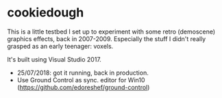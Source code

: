 # cookiedough

This is a little testbed I set up to experiment with some retro (demoscene) graphics effects, back in 2007-2009.
Especially the stuff I didn't really grasped as an early teenager: voxels.

It's built using Visual Studio 2017.

- 25/07/2018: got it running, back in production.
- Use Ground Control as sync. editor for Win10 (https://github.com/edoreshef/ground-control)
